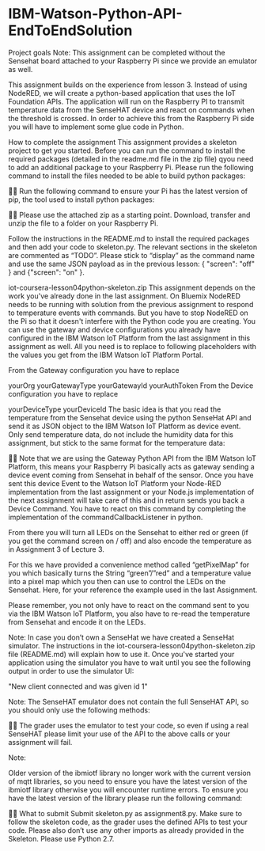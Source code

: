 # IBM-Watson-Python-API-EndToEndSolution

Project goals
Note: This assignment can be completed without the Sensehat board attached to your Raspberry Pi since we provide an emulator as well.

This assignment builds on the experience from lesson 3. Instead of using NodeRED, we will create a python-based application that uses the IoT Foundation APIs. The application will run on the Raspberry PI to transmit temperature data from the SenseHAT device and react on commands when the threshold is crossed. In order to achieve this from the Raspberry Pi side you will have to implement some glue code in Python.

How to complete the assignment
This assignment provides a skeleton project to get you started. Before you can run the command to install the required packages (detailed in the readme.md file in the zip file) qyou need to add an additional package to your Raspberry Pi. Please run the following command to install the files needed to be able to build python packages:



Run the following command to ensure your Pi has the latest version of pip, the tool used to install python packages:



Please use the attached zip as a starting point. Download, transfer and unzip the file to a folder on your Raspberry Pi.

Follow the instructions in the README.md to install the required packages and then add your code to skeleton.py. The relevant sections in the skeleton are commented as “TODO”. Please stick to “display” as the command name and use the same JSON payload as in the previous lesson: { "screen": "off" } and {"screen": "on" }.

iot-coursera-lesson04python-skeleton.zip
This assignment depends on the work you've already done in the last assignment. On Bluemix NodeRED needs to be running with solution from the previous assignment to respond to temperature events with commands. But you have to stop NodeRED on the Pi so that it doesn't interfere with the Python code you are creating. You can use the gateway and device configurations you already have configured in the IBM Watson IoT Platform from the last assignment in this assignment as well. All you need is to replace to following placeholders with the values you get from the IBM Watson IoT Platform Portal.

From the Gateway configuration you have to replace

yourOrg
yourGatewayType
yourGatewayId
yourAuthToken
From the Device configuration you have to replace

yourDeviceType
yourDeviceId
The basic idea is that you read the temperature from the Sensehat device using the python SenseHat API and send it as JSON object to the IBM Watson IoT Platform as device event. Only send temperature data, do not include the humidity data for this assignment, but stick to the same format for the temperature data:



Note that we are using the Gateway Python API from the IBM Watson IoT Platform, this means your Raspberry Pi basically acts as gateway sending a device event coming from Sensehat in behalf of the sensor. Once you have sent this device Event to the Watson IoT Platform your Node-RED implementation from the last assignment or your Node.js implementation of the next assignment will take care of this and in return sends you back a Device Command. You have to react on this command by completing the implementation of the commandCallbackListener in python.

From there you will turn all LEDs on the Sensehat to either red or green (if you get the command screen on / off) and also encode the temperature as in Assignment 3 of Lecture 3.

For this we have provided a convenience method called “getPixelMap” for you which basically turns the String “green”/”red” and a temperature value into a pixel map which you then can use to control the LEDs on the Sensehat. Here, for your reference the example used in the last Assignment.

Please remember, you not only have to react on the command sent to you via the IBM Watson IoT Platform, you also have to re-read the temperature from Sensehat and encode it on the LEDs.



Note: In case you don’t own a SenseHat we have created a SenseHat simulator. The instructions in the iot-coursera-lesson04python-skeleton.zip file (README.md) will explain how to use it. Once you've started your application using the simulator you have to wait until you see the following output in order to use the simulator UI:

"New client connected and was given id 1"

Note: The SenseHAT emulator does not contain the full SenseHAT API, so you should only use the following methods:



The grader uses the emulator to test your code, so even if using a real SenseHAT please limit your use of the API to the above calls or your assignment will fail.

Note:

Older version of the ibmiotf library no longer work with the current version of mqtt libraries, so you need to ensure you have the latest version of the ibmiotf library otherwise you will encounter runtime errors. To ensure you have the latest version of the library please run the following command:



What to submit
Submit skeleton.py as assignment8.py. Make sure to follow the skeleton code, as the grader uses the defined APIs to test your code. Please also don’t use any other imports as already provided in the Skeleton. Please use Python 2.7.
